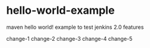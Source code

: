 # hello-world-example
maven hello world! example to test jenkins 2.0 features

change-1
change-2
change-3
change-4
change-5
